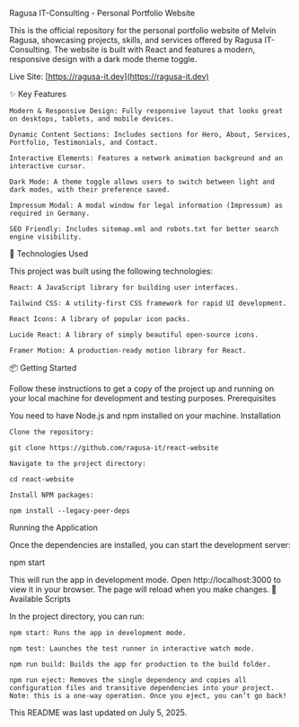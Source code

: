 Ragusa IT-Consulting - Personal Portfolio Website

This is the official repository for the personal portfolio website of Melvin Ragusa, showcasing projects, skills, and services offered by Ragusa IT-Consulting. The website is built with React and features a modern, responsive design with a dark mode theme toggle.

Live Site: [https://ragusa-it.dev](https://ragusa-it.dev)

✨ Key Features

    Modern & Responsive Design: Fully responsive layout that looks great on desktops, tablets, and mobile devices.

    Dynamic Content Sections: Includes sections for Hero, About, Services, Portfolio, Testimonials, and Contact.

    Interactive Elements: Features a network animation background and an interactive cursor.

    Dark Mode: A theme toggle allows users to switch between light and dark modes, with their preference saved.

    Impressum Modal: A modal window for legal information (Impressum) as required in Germany.

    SEO Friendly: Includes sitemap.xml and robots.txt for better search engine visibility.

🚀 Technologies Used

This project was built using the following technologies:

    React: A JavaScript library for building user interfaces.

    Tailwind CSS: A utility-first CSS framework for rapid UI development.

    React Icons: A library of popular icon packs.

    Lucide React: A library of simply beautiful open-source icons.

    Framer Motion: A production-ready motion library for React.

📦 Getting Started

Follow these instructions to get a copy of the project up and running on your local machine for development and testing purposes.
Prerequisites

You need to have Node.js and npm installed on your machine.
Installation

    Clone the repository:

    git clone https://github.com/ragusa-it/react-website

    Navigate to the project directory:

    cd react-website

    Install NPM packages:

    npm install --legacy-peer-deps

Running the Application

Once the dependencies are installed, you can start the development server:

npm start

This will run the app in development mode. Open http://localhost:3000 to view it in your browser. The page will reload when you make changes.
📜 Available Scripts

In the project directory, you can run:

    npm start: Runs the app in development mode.

    npm test: Launches the test runner in interactive watch mode.

    npm run build: Builds the app for production to the build folder.

    npm run eject: Removes the single dependency and copies all configuration files and transitive dependencies into your project. Note: this is a one-way operation. Once you eject, you can’t go back!

This README was last updated on July 5, 2025.